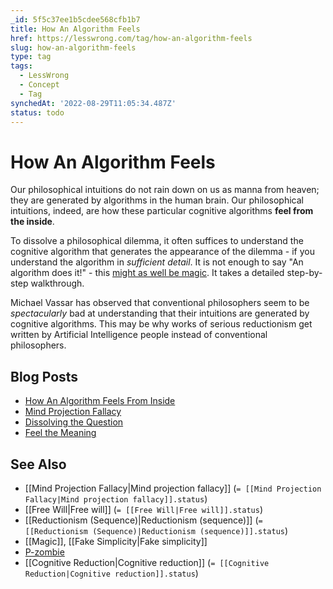 ```yaml
---
_id: 5f5c37ee1b5cdee568cfb1b7
title: How An Algorithm Feels
href: https://lesswrong.com/tag/how-an-algorithm-feels
slug: how-an-algorithm-feels
type: tag
tags:
  - LessWrong
  - Concept
  - Tag
synchedAt: '2022-08-29T11:05:34.487Z'
status: todo
---
```


# How An Algorithm Feels

Our philosophical intuitions do not rain down on us as manna from heaven; they are generated by algorithms in the human brain. Our philosophical intuitions, indeed, are how these particular cognitive algorithms **feel from the inside**.

To dissolve a philosophical dilemma, it often suffices to understand the cognitive algorithm that generates the appearance of the dilemma - if you understand the algorithm in *sufficient detail*. It is not enough to say "An algorithm does it!" - this [might as well be magic](http://lesswrong.com/lw/op/fake_reductionism/). It takes a detailed step-by-step walkthrough.

Michael Vassar has observed that conventional philosophers seem to be *spectacularly* bad at understanding that their intuitions are generated by cognitive algorithms. This may be why works of serious reductionism get written by Artificial Intelligence people instead of conventional philosophers.

## Blog Posts

- [How An Algorithm Feels From Inside](http://lesswrong.com/lw/no/how_an_algorithm_feels_from_inside/)
- [Mind Projection Fallacy](http://lesswrong.com/lw/oi/mind_projection_fallacy/)
- [Dissolving the Question](http://lesswrong.com/lw/of/dissolving_the_question/)
- [Feel the Meaning](http://lesswrong.com/lw/nq/feel_the_meaning/)

## See Also

- [[Mind Projection Fallacy|Mind projection fallacy]] (`= [[Mind Projection Fallacy|Mind projection fallacy]].status`)
- [[Free Will|Free will]] (`= [[Free Will|Free will]].status`)
- [[Reductionism (Sequence)|Reductionism (sequence)]] (`= [[Reductionism (Sequence)|Reductionism (sequence)]].status`)
- [[Magic]], [[Fake Simplicity|Fake simplicity]]
- [P-zombie](https://wiki.lesswrong.com/wiki/P-zombie)
- [[Cognitive Reduction|Cognitive reduction]] (`= [[Cognitive Reduction|Cognitive reduction]].status`)
